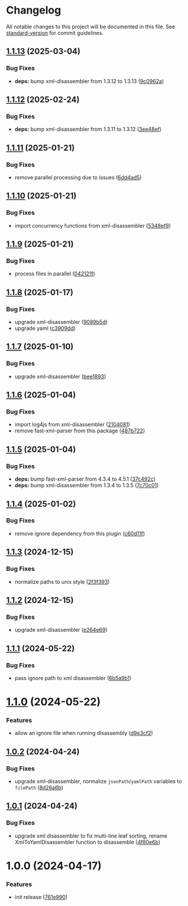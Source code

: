 <!-- markdownlint-disable MD024 MD025 -->
<!-- markdown-link-check-disable -->

# Changelog

All notable changes to this project will be documented in this file. See [standard-version](https://github.com/conventional-changelog/standard-version) for commit guidelines.

## [1.1.13](https://github.com/mcarvin8/xml2yaml-disassembler/compare/v1.1.12...v1.1.13) (2025-03-04)


### Bug Fixes

* **deps:** bump xml-disassembler from 1.3.12 to 1.3.13 ([9c0962a](https://github.com/mcarvin8/xml2yaml-disassembler/commit/9c0962a6674a3d13cc73e4771617414f6c88843d))

## [1.1.12](https://github.com/mcarvin8/xml2yaml-disassembler/compare/v1.1.11...v1.1.12) (2025-02-24)


### Bug Fixes

* **deps:** bump xml-disassembler from 1.3.11 to 1.3.12 ([3ee48ef](https://github.com/mcarvin8/xml2yaml-disassembler/commit/3ee48effb3c189aba49b668095ba273e48e59a14))

## [1.1.11](https://github.com/mcarvin8/xml2yaml-disassembler/compare/v1.1.10...v1.1.11) (2025-01-21)


### Bug Fixes

* remove parallel processing due to issues ([6dd4ad5](https://github.com/mcarvin8/xml2yaml-disassembler/commit/6dd4ad5d40663c453330324db73ae95e5993d52f))

## [1.1.10](https://github.com/mcarvin8/xml2yaml-disassembler/compare/v1.1.9...v1.1.10) (2025-01-21)


### Bug Fixes

* import concurrency functions from xml-disassembler ([5348ef9](https://github.com/mcarvin8/xml2yaml-disassembler/commit/5348ef9379526cab59091499e112ae7022e9ef03))

## [1.1.9](https://github.com/mcarvin8/xml2yaml-disassembler/compare/v1.1.8...v1.1.9) (2025-01-21)


### Bug Fixes

* process files in parallel ([042121f](https://github.com/mcarvin8/xml2yaml-disassembler/commit/042121fddb4970d93ae5924e1996cf30ca739231))

## [1.1.8](https://github.com/mcarvin8/xml2yaml-disassembler/compare/v1.1.7...v1.1.8) (2025-01-17)


### Bug Fixes

* upgrade xml-disassembler ([9089b5d](https://github.com/mcarvin8/xml2yaml-disassembler/commit/9089b5dd7dc5538558e780631b6c19774eedcc70))
* upgrade yaml ([c3909dd](https://github.com/mcarvin8/xml2yaml-disassembler/commit/c3909dd18580bfd50c8d2653e698c3ea3fa1d5a6))

## [1.1.7](https://github.com/mcarvin8/xml2yaml-disassembler/compare/v1.1.6...v1.1.7) (2025-01-10)


### Bug Fixes

* upgrade xml-disassembler ([bee1893](https://github.com/mcarvin8/xml2yaml-disassembler/commit/bee18935517799a0e543e19157226813f45448be))

## [1.1.6](https://github.com/mcarvin8/xml2yaml-disassembler/compare/v1.1.5...v1.1.6) (2025-01-04)


### Bug Fixes

* import log4js from xml-disassembler ([2104081](https://github.com/mcarvin8/xml2yaml-disassembler/commit/2104081ee374005410d0ade4c221e5107c5800f3))
* remove fast-xml-parser from this package ([487b722](https://github.com/mcarvin8/xml2yaml-disassembler/commit/487b7223d6c9e0588840c91072285ae5d684e44c))

## [1.1.5](https://github.com/mcarvin8/xml2yaml-disassembler/compare/v1.1.4...v1.1.5) (2025-01-04)


### Bug Fixes

* **deps:** bump fast-xml-parser from 4.3.4 to 4.5.1 ([37c492c](https://github.com/mcarvin8/xml2yaml-disassembler/commit/37c492ce7e2df5f27d52c535c28cca06a76c08fb))
* **deps:** bump xml-disassembler from 1.3.4 to 1.3.5 ([7c70c01](https://github.com/mcarvin8/xml2yaml-disassembler/commit/7c70c0100fcb1918a5d6e4654045a3b8e56fdf08))

## [1.1.4](https://github.com/mcarvin8/xml2yaml-disassembler/compare/v1.1.3...v1.1.4) (2025-01-02)


### Bug Fixes

* remove ignore dependency from this plugin ([c60d11f](https://github.com/mcarvin8/xml2yaml-disassembler/commit/c60d11f8d3161171c9c59fcde4ce48de29a111e4))

## [1.1.3](https://github.com/mcarvin8/xml2yaml-disassembler/compare/v1.1.2...v1.1.3) (2024-12-15)


### Bug Fixes

* normalize paths to unix style ([2f3f393](https://github.com/mcarvin8/xml2yaml-disassembler/commit/2f3f3934db58d522aeceb9c492d3d13731aaa3cf))

## [1.1.2](https://github.com/mcarvin8/xml2yaml-disassembler/compare/v1.1.1...v1.1.2) (2024-12-15)


### Bug Fixes

* upgrade xml-disassembler ([e264e69](https://github.com/mcarvin8/xml2yaml-disassembler/commit/e264e69ba6f307da4b0b6a24ceb8ccad935146e3))

## [1.1.1](https://github.com/mcarvin8/xml2yaml-disassembler/compare/v1.1.0...v1.1.1) (2024-05-22)

### Bug Fixes

- pass ignore path to xml disassembler ([6b5a9b1](https://github.com/mcarvin8/xml2yaml-disassembler/commit/6b5a9b17f7ffb62c35a43364e35d5fc35e2f1dd0))

# [1.1.0](https://github.com/mcarvin8/xml2yaml-disassembler/compare/v1.0.2...v1.1.0) (2024-05-22)

### Features

- allow an ignore file when running disassembly ([d9e3cf2](https://github.com/mcarvin8/xml2yaml-disassembler/commit/d9e3cf27f8fcf8b1b7163a77a53380a43a18e5ca))

## [1.0.2](https://github.com/mcarvin8/xml2yaml-disassembler/compare/v1.0.1...v1.0.2) (2024-04-24)

### Bug Fixes

- upgrade xml-disassembler, normalize `jsonPath`/`yamlPath` variables to `filePath` ([8d26a6b](https://github.com/mcarvin8/xml2yaml-disassembler/commit/8d26a6b412b8731544ff91995bc9281885ca65a4))

## [1.0.1](https://github.com/mcarvin8/xml2yaml-disassembler/compare/v1.0.0...v1.0.1) (2024-04-24)

### Bug Fixes

- upgrade xml disassembler to fix multi-line leaf sorting, rename XmlToYamlDisassembler function to disassemble ([4f80e6b](https://github.com/mcarvin8/xml2yaml-disassembler/commit/4f80e6b18a3b743db14b6910fdd401f36ba7e8d7))

# 1.0.0 (2024-04-17)

### Features

- init release ([761e990](https://github.com/mcarvin8/xml2yaml-disassembler/commit/761e9906f493965200f4362a22676c71ca5e2098))
